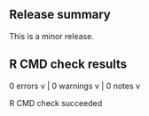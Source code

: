 ## Release summary

This is a minor release. 

## R CMD check results

0 errors v | 0 warnings v | 0 notes v

R CMD check succeeded
